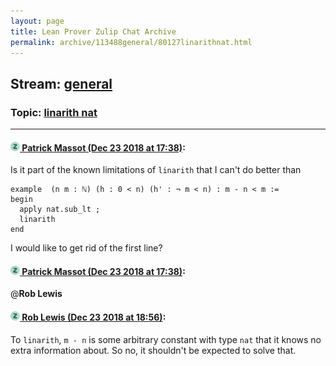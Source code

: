 ```yaml
---
layout: page
title: Lean Prover Zulip Chat Archive 
permalink: archive/113488general/80127linarithnat.html
---
```


## Stream: [general](index.html)
### Topic: [linarith nat](80127linarithnat.html)

---

#### [![Click to go to Zulip](../../assets/img/zulip2.png) Patrick Massot (Dec 23 2018 at 17:38)](https://leanprover.zulipchat.com/#narrow/stream/113488-general/topic/linarith%20nat/near/152434102):
Is it part of the known limitations of `linarith` that I can't do better than
```lean
example  (n m : ℕ) (h : 0 < n) (h' : ¬ m < n) : m - n < m :=
begin
  apply nat.sub_lt ;
  linarith
end
```
I would like to get rid of the first line?

#### [![Click to go to Zulip](../../assets/img/zulip2.png) Patrick Massot (Dec 23 2018 at 17:38)](https://leanprover.zulipchat.com/#narrow/stream/113488-general/topic/linarith%20nat/near/152434103):
@**Rob Lewis**

#### [![Click to go to Zulip](../../assets/img/zulip2.png) Rob Lewis (Dec 23 2018 at 18:56)](https://leanprover.zulipchat.com/#narrow/stream/113488-general/topic/linarith%20nat/near/152436375):
To `linarith`, `m - n` is some arbitrary constant with type `nat` that it knows no extra information about. So no, it shouldn't be expected to solve that.

